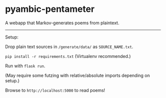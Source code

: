 pyambic-pentameter
========

A webapp that Markov-generates poems from plaintext.

------

Setup:

Drop plain text sources in `/generate/data/` as `SOURCE_NAME.txt`.

`pip install -r requirements.txt` (Virtualenv recommended.)

Run with `flask run`.

(May require some futzing with relative/absolute imports depending on setup.)

Browse to `http://localhost:5000` to read poems!
